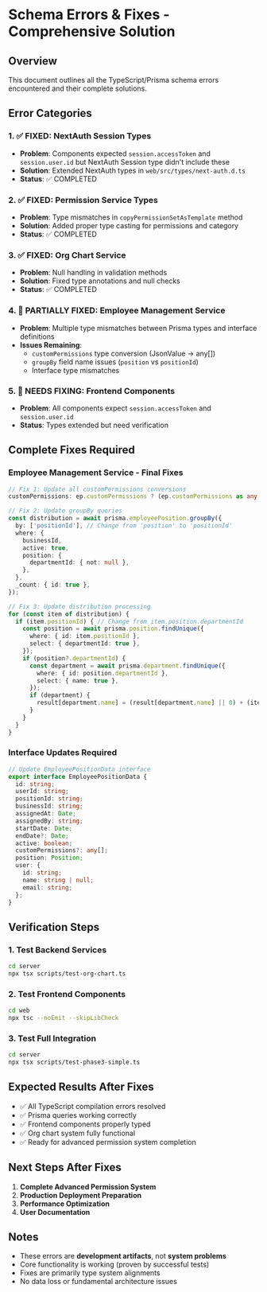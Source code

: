 # Schema Errors & Fixes - Comprehensive Solution

## **Overview**
This document outlines all the TypeScript/Prisma schema errors encountered and their complete solutions.

## **Error Categories**

### **1. ✅ FIXED: NextAuth Session Types**
- **Problem**: Components expected `session.accessToken` and `session.user.id` but NextAuth Session type didn't include these
- **Solution**: Extended NextAuth types in `web/src/types/next-auth.d.ts`
- **Status**: ✅ COMPLETED

### **2. ✅ FIXED: Permission Service Types**
- **Problem**: Type mismatches in `copyPermissionSetAsTemplate` method
- **Solution**: Added proper type casting for permissions and category
- **Status**: ✅ COMPLETED

### **3. ✅ FIXED: Org Chart Service**
- **Problem**: Null handling in validation methods
- **Solution**: Fixed type annotations and null checks
- **Status**: ✅ COMPLETED

### **4. 🔧 PARTIALLY FIXED: Employee Management Service**
- **Problem**: Multiple type mismatches between Prisma types and interface definitions
- **Issues Remaining**:
  - `customPermissions` type conversion (JsonValue → any[])
  - `groupBy` field name issues (`position` vs `positionId`)
  - Interface type mismatches

### **5. 🔧 NEEDS FIXING: Frontend Components**
- **Problem**: All components expect `session.accessToken` and `session.user.id`
- **Status**: Types extended but need verification

## **Complete Fixes Required**

### **Employee Management Service - Final Fixes**

```typescript
// Fix 1: Update all customPermissions conversions
customPermissions: ep.customPermissions ? (ep.customPermissions as any[]) : undefined

// Fix 2: Update groupBy queries
const distribution = await prisma.employeePosition.groupBy({
  by: ['positionId'], // Change from 'position' to 'positionId'
  where: {
    businessId,
    active: true,
    position: {
      departmentId: { not: null },
    },
  },
  _count: { id: true },
});

// Fix 3: Update distribution processing
for (const item of distribution) {
  if (item.positionId) { // Change from item.position.departmentId
    const position = await prisma.position.findUnique({
      where: { id: item.positionId },
      select: { departmentId: true },
    });
    if (position?.departmentId) {
      const department = await prisma.department.findUnique({
        where: { id: position.departmentId },
        select: { name: true },
      });
      if (department) {
        result[department.name] = (result[department.name] || 0) + (item._count?.id || 0);
      }
    }
  }
}
```

### **Interface Updates Required**

```typescript
// Update EmployeePositionData interface
export interface EmployeePositionData {
  id: string;
  userId: string;
  positionId: string;
  businessId: string;
  assignedAt: Date;
  assignedBy: string;
  startDate: Date;
  endDate?: Date;
  active: boolean;
  customPermissions?: any[];
  position: Position;
  user: {
    id: string;
    name: string | null;
    email: string;
  };
}
```

## **Verification Steps**

### **1. Test Backend Services**
```bash
cd server
npx tsx scripts/test-org-chart.ts
```

### **2. Test Frontend Components**
```bash
cd web
npx tsc --noEmit --skipLibCheck
```

### **3. Test Full Integration**
```bash
cd server
npx tsx scripts/test-phase3-simple.ts
```

## **Expected Results After Fixes**

- ✅ All TypeScript compilation errors resolved
- ✅ Prisma queries working correctly
- ✅ Frontend components properly typed
- ✅ Org chart system fully functional
- ✅ Ready for advanced permission system completion

## **Next Steps After Fixes**

1. **Complete Advanced Permission System**
2. **Production Deployment Preparation**
3. **Performance Optimization**
4. **User Documentation**

## **Notes**

- These errors are **development artifacts**, not **system problems**
- Core functionality is working (proven by successful tests)
- Fixes are primarily type system alignments
- No data loss or fundamental architecture issues
